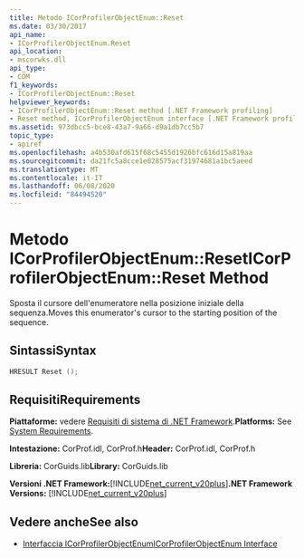 ```yaml
---
title: Metodo ICorProfilerObjectEnum::Reset
ms.date: 03/30/2017
api_name:
- ICorProfilerObjectEnum.Reset
api_location:
- mscorwks.dll
api_type:
- COM
f1_keywords:
- ICorProfilerObjectEnum::Reset
helpviewer_keywords:
- ICorProfilerObjectEnum::Reset method [.NET Framework profiling]
- Reset method, ICorProfilerObjectEnum interface [.NET Framework profiling]
ms.assetid: 973dbcc5-bce8-43a7-9a66-d9a1db7cc5b7
topic_type:
- apiref
ms.openlocfilehash: a4b530afd615f68c5455d1926bfc616d15a819aa
ms.sourcegitcommit: da21fc5a8cce1e028575acf31974681a1bc5aeed
ms.translationtype: MT
ms.contentlocale: it-IT
ms.lasthandoff: 06/08/2020
ms.locfileid: "84494520"
---
```

# <a name="icorprofilerobjectenumreset-method"></a><span data-ttu-id="5c86e-102">Metodo ICorProfilerObjectEnum::Reset</span><span class="sxs-lookup"><span data-stu-id="5c86e-102">ICorProfilerObjectEnum::Reset Method</span></span>
<span data-ttu-id="5c86e-103">Sposta il cursore dell'enumeratore nella posizione iniziale della sequenza.</span><span class="sxs-lookup"><span data-stu-id="5c86e-103">Moves this enumerator's cursor to the starting position of the sequence.</span></span>  
  
## <a name="syntax"></a><span data-ttu-id="5c86e-104">Sintassi</span><span class="sxs-lookup"><span data-stu-id="5c86e-104">Syntax</span></span>  
  
```cpp  
HRESULT Reset ();  
```  
  
## <a name="requirements"></a><span data-ttu-id="5c86e-105">Requisiti</span><span class="sxs-lookup"><span data-stu-id="5c86e-105">Requirements</span></span>  
 <span data-ttu-id="5c86e-106">**Piattaforme:** vedere [Requisiti di sistema di .NET Framework](../../get-started/system-requirements.md).</span><span class="sxs-lookup"><span data-stu-id="5c86e-106">**Platforms:** See [System Requirements](../../get-started/system-requirements.md).</span></span>  
  
 <span data-ttu-id="5c86e-107">**Intestazione:** CorProf.idl, CorProf.h</span><span class="sxs-lookup"><span data-stu-id="5c86e-107">**Header:** CorProf.idl, CorProf.h</span></span>  
  
 <span data-ttu-id="5c86e-108">**Libreria:** CorGuids.lib</span><span class="sxs-lookup"><span data-stu-id="5c86e-108">**Library:** CorGuids.lib</span></span>  
  
 <span data-ttu-id="5c86e-109">**Versioni .NET Framework:**[!INCLUDE[net_current_v20plus](../../../../includes/net-current-v20plus-md.md)]</span><span class="sxs-lookup"><span data-stu-id="5c86e-109">**.NET Framework Versions:** [!INCLUDE[net_current_v20plus](../../../../includes/net-current-v20plus-md.md)]</span></span>  
  
## <a name="see-also"></a><span data-ttu-id="5c86e-110">Vedere anche</span><span class="sxs-lookup"><span data-stu-id="5c86e-110">See also</span></span>

- [<span data-ttu-id="5c86e-111">Interfaccia ICorProfilerObjectEnum</span><span class="sxs-lookup"><span data-stu-id="5c86e-111">ICorProfilerObjectEnum Interface</span></span>](icorprofilerobjectenum-interface.md)
